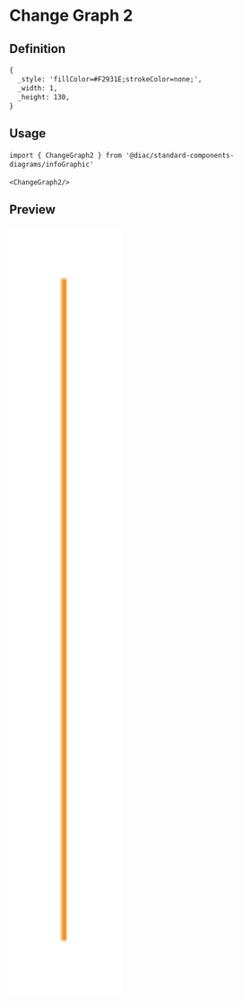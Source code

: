 # Change Graph 2

## Definition

```
{
  _style: 'fillColor=#F2931E;strokeColor=none;',
  _width: 1,
  _height: 130,
}
```

## Usage

```
import { ChangeGraph2 } from '@diac/standard-components-diagrams/infoGraphic'

<ChangeGraph2/>
```

## Preview

<img src="./change-graph-2.png" width="200"/>
